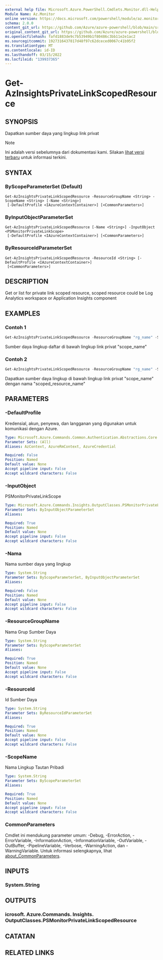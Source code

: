 ```yaml
---
external help file: Microsoft.Azure.PowerShell.Cmdlets.Monitor.dll-Help.xml
Module Name: Az.Monitor
online version: https://docs.microsoft.com/powershell/module/az.monitor/get-azinsightsprivatelinkscopedresource
schema: 2.0.0
content_git_url: https://github.com/Azure/azure-powershell/blob/main/src/Monitor/Monitor/help/Get-AzInsightsPrivateLinkScopedResource.md
original_content_git_url: https://github.com/Azure/azure-powershell/blob/main/src/Monitor/Monitor/help/Get-AzInsightsPrivateLinkScopedResource.md
ms.openlocfilehash: fafd1883de9c7b53949b1f80486c3bb11e2e1ac2
ms.sourcegitcommit: 1927316437817d48f97c62dceced0067c41b95f2
ms.translationtype: MT
ms.contentlocale: id-ID
ms.lasthandoff: 03/15/2022
ms.locfileid: "139937365"
---
```

# Get-AzInsightsPrivateLinkScopedResource

## SYNOPSIS
Dapatkan sumber daya yang lingkup link privat

> [!NOTE]
>Ini adalah versi sebelumnya dari dokumentasi kami. Silakan [lihat versi terbaru](/powershell/module/az.monitor/get-azinsightsprivatelinkscopedresource) untuk informasi terkini.

## SYNTAX

### ByScopeParameterSet (Default)
```
Get-AzInsightsPrivateLinkScopedResource -ResourceGroupName <String> -ScopeName <String> [-Name <String>]
 [-DefaultProfile <IAzureContextContainer>] [<CommonParameters>]
```

### ByInputObjectParameterSet
```
Get-AzInsightsPrivateLinkScopedResource [-Name <String>] -InputObject <PSMonitorPrivateLinkScope>
 [-DefaultProfile <IAzureContextContainer>] [<CommonParameters>]
```

### ByResourceIdParameterSet
```
Get-AzInsightsPrivateLinkScopedResource -ResourceId <String> [-DefaultProfile <IAzureContextContainer>]
 [<CommonParameters>]
```

## DESCRIPTION
Get or list for private link scoped resource, scoped resource could be Log Analytics workspace or Application Insights component

## EXAMPLES

### Contoh 1
```powershell
Get-AzInsightsPrivateLinkScopedResource -ResourceGroupName "rg_name" -ScopeName "scope_name"
```

Sumber daya lingkup daftar di bawah lingkup link privat "scope_name"

### Contoh 2
```powershell
Get-AzInsightsPrivateLinkScopedResource -ResourceGroupName "rg_name" -ScopeName "scope_name" -Name "scoped_resource_name"
```

Dapatkan sumber daya lingkup di bawah lingkup link privat "scope_name" dengan nama "scoped_resource_name"

## PARAMETERS

### -DefaultProfile
Kredensial, akun, penyewa, dan langganan yang digunakan untuk komunikasi dengan Azure.

```yaml
Type: Microsoft.Azure.Commands.Common.Authentication.Abstractions.Core.IAzureContextContainer
Parameter Sets: (All)
Aliases: AzContext, AzureRmContext, AzureCredential

Required: False
Position: Named
Default value: None
Accept pipeline input: False
Accept wildcard characters: False
```

### -InputObject
PSMonitorPrivateLinkScope

```yaml
Type: Microsoft.Azure.Commands.Insights.OutputClasses.PSMonitorPrivateLinkScope
Parameter Sets: ByInputObjectParameterSet
Aliases:

Required: True
Position: Named
Default value: None
Accept pipeline input: False
Accept wildcard characters: False
```

### -Nama
Nama sumber daya yang lingkup

```yaml
Type: System.String
Parameter Sets: ByScopeParameterSet, ByInputObjectParameterSet
Aliases:

Required: False
Position: Named
Default value: None
Accept pipeline input: False
Accept wildcard characters: False
```

### -ResourceGroupName
Nama Grup Sumber Daya

```yaml
Type: System.String
Parameter Sets: ByScopeParameterSet
Aliases:

Required: True
Position: Named
Default value: None
Accept pipeline input: False
Accept wildcard characters: False
```

### -ResourceId
Id Sumber Daya

```yaml
Type: System.String
Parameter Sets: ByResourceIdParameterSet
Aliases:

Required: True
Position: Named
Default value: None
Accept pipeline input: False
Accept wildcard characters: False
```

### -ScopeName
Nama Lingkup Tautan Pribadi

```yaml
Type: System.String
Parameter Sets: ByScopeParameterSet
Aliases:

Required: True
Position: Named
Default value: None
Accept pipeline input: False
Accept wildcard characters: False
```

### CommonParameters
Cmdlet ini mendukung parameter umum: -Debug, -ErrorAction, -ErrorVariable, -InformationAction, -InformationVariable, -OutVariable, -OutBuffer, -PipelineVariable, -Verbose, -WarningAction, dan -WarningVariable. Untuk informasi selengkapnya, lihat [about_CommonParameters](http://go.microsoft.com/fwlink/?LinkID=113216).

## INPUTS

### System.String

## OUTPUTS

### icrosoft. Azure.Commands. Insights. OutputClasses.PSMonitorPrivateLinkScopedResource

## CATATAN

## RELATED LINKS
